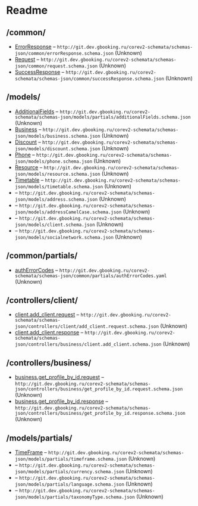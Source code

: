 

 # Readme



## /common/

* [ErrorResponse](./doc//common/errorResponse.schema.md) – `http://git.dev.gbooking.ru/corev2-schemata/schemas-json/common/errorResponse.schema.json` (Unknown)
* [Request](./doc//common/request.schema.md) – `http://git.dev.gbooking.ru/corev2-schemata/schemas-json/common/request.schema.json` (Unknown)
* [SuccessResponse](./doc//common/successResponse.schema.md) – `http://git.dev.gbooking.ru/corev2-schemata/schemas-json/common/successResponse.schema.json` (Unknown)

## /models/

* [AdditionalFields](./doc//models/additionalField.schema.md) – `http://git.dev.gbooking.ru/corev2-schemata/schemas-json/models/partials/additionalFields.schema.json` (Unknown)
* [Business](./doc//models/business.schema.md) – `http://git.dev.gbooking.ru/corev2-schemata/schemas-json/models/business.schema.json` (Unknown)
* [Discount](./doc//models/discount.schema.md) – `http://git.dev.gbooking.ru/corev2-schemata/schemas-json/models/discount.schema.json` (Unknown)
* [Phone](./doc//models/phone.schema.md) – `http://git.dev.gbooking.ru/corev2-schemata/schemas-json/models/phone.schema.json` (Unknown)
* [Resource](./doc//models/resource.schema.md) – `http://git.dev.gbooking.ru/corev2-schemata/schemas-json/models/resource.schema.json` (Unknown)
* [Timetable](./doc//models/timetable.schema.md) – `http://git.dev.gbooking.ru/corev2-schemata/schemas-json/models/timetable.schema.json` (Unknown)
* [](./doc//models/address.schema.md) – `http://git.dev.gbooking.ru/corev2-schemata/schemas-json/models/address.schema.json` (Unknown)
* [](./doc//models/addressCamelCase.schema.md) – `http://git.dev.gbooking.ru/corev2-schemata/schemas-json/models/addressCamelCase.schema.json` (Unknown)
* [](./doc//models/client.schema.md) – `http://git.dev.gbooking.ru/corev2-schemata/schemas-json/models/client.schema.json` (Unknown)
* [](./doc//models/socialNetwork.schema.md) – `http://git.dev.gbooking.ru/corev2-schemata/schemas-json/models/socialnetwork.schema.json` (Unknown)

## /common/partials/

* [authErrorCodes](./doc//common/partials/authErrorCodes.schema.md) – `http://git.dev.gbooking.ru/corev2-schemata/schemas-json/common/partials/authErrorCodes.yaml` (Unknown)

## /controllers/client/

* [client.add_client.request](./doc//controllers/client/add_client.request.schema.md) – `http://git.dev.gbooking.ru/corev2-schemata/schemas-json/controllers/client/add_client.request.schema.json` (Unknown)
* [client.add_client.response](./doc//controllers/client/add_client.response.schema.md) – `http://git.dev.gbooking.ru/corev2-schemata/schemas-json/controllers/business/client.add_client.schema.json` (Unknown)

## /controllers/business/

* [business.get_profile_by_id.request](./doc//controllers/business/get_profile_by_id.request.schema.md) – `http://git.dev.gbooking.ru/corev2-schemata/schemas-json/controllers/business/get_profile_by_id.request.schema.json` (Unknown)
* [business.get_profile_by_id.response](./doc//controllers/business/get_profile_by_id.response.schema.md) – `http://git.dev.gbooking.ru/corev2-schemata/schemas-json/controllers/business/get_profile_by_id.response.schema.json` (Unknown)

## /models/partials/

* [TimeFrame](./doc//models/partials/timeframe.schema.md) – `http://git.dev.gbooking.ru/corev2-schemata/schemas-json/models/partials/timeframe.schema.json` (Unknown)
* [](./doc//models/partials/currency.schema.md) – `http://git.dev.gbooking.ru/corev2-schemata/schemas-json/models/partials/currency.schema.json` (Unknown)
* [](./doc//models/partials/language.schema.md) – `http://git.dev.gbooking.ru/corev2-schemata/schemas-json/models/partials/language.schema.json` (Unknown)
* [](./doc//models/partials/taxonomyType.schema.md) – `http://git.dev.gbooking.ru/corev2-schemata/schemas-json/models/partials/taxonomyType.schema.json` (Unknown)

